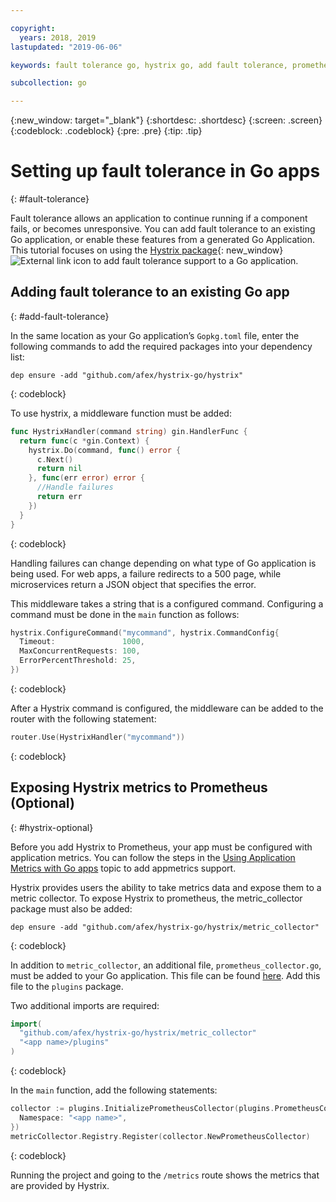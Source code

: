 ```yaml
---

copyright:
  years: 2018, 2019
lastupdated: "2019-06-06"

keywords: fault tolerance go, hystrix go, add fault tolerance, prometheus go, debug go apps

subcollection: go

---
```


{:new_window: target="_blank"}
{:shortdesc: .shortdesc}
{:screen: .screen}
{:codeblock: .codeblock}
{:pre: .pre}
{:tip: .tip}

# Setting up fault tolerance in Go apps
{: #fault-tolerance}

Fault tolerance allows an application to continue running if a component fails, or becomes unresponsive. You can add fault tolerance to an existing Go application, or enable these features from a generated Go Application. This tutorial focuses on using the [Hystrix package](https://godoc.org/github.com/afex/hystrix-go/hystrix){: new_window} ![External link icon](../icons/launch-glyph.svg "External link icon") to add fault tolerance support to a Go application.

## Adding fault tolerance to an existing Go app
{: #add-fault-tolerance}

In the same location as your Go application’s `Gopkg.toml` file, enter the following commands to add the required packages into your dependency list:
```
dep ensure -add "github.com/afex/hystrix-go/hystrix"
```
{: codeblock}

To use hystrix, a middleware function must be added:
```go
func HystrixHandler(command string) gin.HandlerFunc {
  return func(c *gin.Context) {
    hystrix.Do(command, func() error {
      c.Next()
      return nil
    }, func(err error) error {
      //Handle failures
      return err
    })
  }
}
``` 
{: codeblock}

Handling failures can change depending on what type of Go application is being used. For web apps, a failure redirects to a 500 page, while microservices return a JSON object that specifies the error.

This middleware takes a string that is a configured command. Configuring a command must be done in the `main` function as follows:
```go
hystrix.ConfigureCommand("mycommand", hystrix.CommandConfig{
  Timeout:               1000,
  MaxConcurrentRequests: 100,
  ErrorPercentThreshold: 25,
})
```
{: codeblock}

After a Hystrix command is configured, the middleware can be added to the router with the following statement:
```go
router.Use(HystrixHandler("mycommand"))
```
{: codeblock}

## Exposing Hystrix metrics to Prometheus (Optional)
{: #hystrix-optional}

Before you add Hystrix to Prometheus, your app must be configured with application metrics. You can follow the steps in the [Using Application Metrics with Go apps](/docs/go?topic=go-go-appmetrics) topic to add appmetrics support.

Hystrix provides users the ability to take metrics data and expose them to a metric collector. To expose Hystrix to prometheus, the metric_collector package must also be added:
```
dep ensure -add "github.com/afex/hystrix-go/hystrix/metric_collector"
```
{: codeblock}

In addition to `metric_collector`, an additional file, `prometheus_collector.go`, must be added to your Go application. This file can be found [here](https://github.com/ibm-developer/generator-ibm-core-golang-gin/blob/develop/generators/app/templates/plugins/prometheus_collector.go). Add this file to the `plugins` package.

Two additional imports are required:
```go
import(
  "github.com/afex/hystrix-go/hystrix/metric_collector"
  "<app name>/plugins"
)
```
{: codeblock}

In the `main` function, add the following statements:
```go
collector := plugins.InitializePrometheusCollector(plugins.PrometheusCollectorConfig{
  Namespace: "<app name>",
})
metricCollector.Registry.Register(collector.NewPrometheusCollector)
```
{: codeblock}

Running the project and going to the `/metrics` route shows the metrics that are provided by Hystrix.